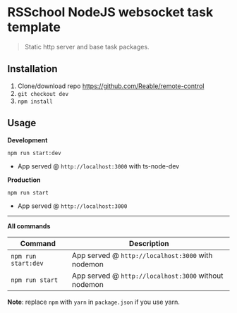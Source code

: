 # RSSchool NodeJS websocket task template
> Static http server and base task packages.

## Installation
1. Clone/download repo https://github.com/Reable/remote-control
2. `git checkout dev` 
3. `npm install`

## Usage
**Development**

`npm run start:dev`

* App served @ `http://localhost:3000` with ts-node-dev

**Production**

`npm run start`

* App served @ `http://localhost:3000`

---

**All commands**

Command | Description
--- | ---
`npm run start:dev` | App served @ `http://localhost:3000` with nodemon
`npm run start` | App served @ `http://localhost:3000` without nodemon

**Note**: replace `npm` with `yarn` in `package.json` if you use yarn.